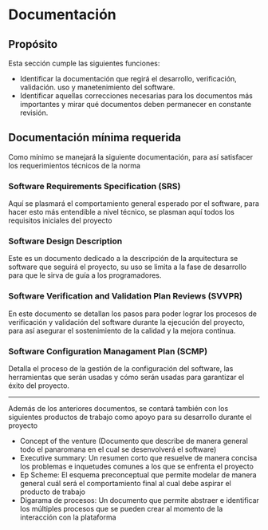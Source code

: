 # Documentación

## Propósito

Esta sección cumple las siguientes funciones:

- Identificar la documentación que regirá el desarrollo, verificación, validación. uso y manetenimiento del software.
- Identificar aquellas correcciones necesarias para los documentos más importantes y mirar qué documentos deben permanecer en constante revisión.

## Documentación mínima requerida
Como mínimo se manejará la siguiente documentación, para así satisfacer los requerimientos técnicos de la norma

### Software Requirements Specification (SRS)
Aquí se plasmará el comportamiento general esperado por el software, para hacer esto más entendible a nivel técnico, se plasman aquí todos los requisitos iniciales del proyecto

### Software Design Description
Este es un documento dedicado a la descripción de la arquitectura se software que seguirá el proyecto, su uso se limita a la fase de desarrollo para que le sirva de guía a los programadores.

### Software Verification and Validation Plan Reviews (SVVPR)
En este documento se detallan los pasos para poder lograr los procesos de verificación y validación del software durante la ejecución del proyecto, para así asegurar el sostenimiento de la calidad y la mejora continua.

### Software Configuration Managament Plan (SCMP)
Detalla el proceso de la gestión de la configuración del software, las herramientas que serán usadas y cómo serán usadas para garantizar el éxito del proyecto.

---
Además de los anteriores documentos, se contará también con los siguientes productos de trabajo como apoyo para su desarrollo durante el proyecto

- Concept of the venture (Documento que describe de manera general todo el panaromana en el cual se desenvolverá el software)
- Executive summary: Un resumen corto que resuelve de manera concisa los problemas e inquetudes comunes a los que se enfrenta el proyecto
- Ep Scheme: El esquema preconceptual que permite modelar de manera general cuál será el comportamiento final al cual debe aspirar el producto de trabajo
- Digarama de procesos: Un documento que permite abstraer e identificar los múltiples procesos que se pueden crear al momento de la interacción con la plataforma


